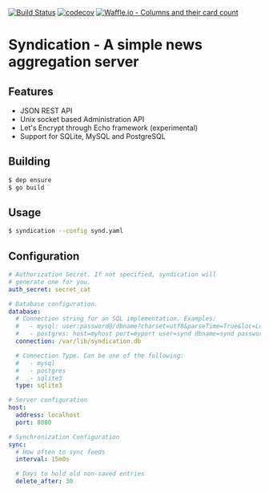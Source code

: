 [![Build Status](https://travis-ci.org/jmartinezhern/syndication.svg?branch=master)](https://travis-ci.org/jmartinezhern/syndication)
[![codecov](https://codecov.io/gh/varddum/syndication/branch/master/graph/badge.svg)](https://codecov.io/gh/jmartinezhern/syndication)
[![Waffle.io - Columns and their card count](https://badge.waffle.io/jmartinezhern/syndication.svg?columns=all)](http://waffle.io/jmartinezhern/syndication)

# Syndication - A simple news aggregation server

## Features

- JSON REST API
- Unix socket based Administration API
- Let's Encrypt through Echo framework (experimental)
- Support for SQLite, MySQL and PostgreSQL

## Building

```bash
$ dep ensure
$ go build
```

## Usage

```bash
$ syndication --config synd.yaml
```

## Configuration

```yaml
# Authorization Secret. If not specified, syndication will
# generate one for you.
auth_secret: secret_cat

# Database configuration.
database:
  # Connection string for an SQL implementation. Examples:
  #   - mysql: user:password@/dbname?charset=utf8&parseTime=True&loc=Local
  #   - postgres: host=myhost port=myport user=synd dbname=synd password=mypassword
  connection: /var/lib/syndication.db

  # Connection Type. Can be one of the following:
  #   - mysql
  #   - postgres
  #   - sqlite3
  type: sqlite3

# Server configuration
host:
  address: localhost
  port: 8080

# Synchronization Configuration
sync:
  # How often to sync feeds
  interval: 15m0s

  # Days to hold old non-saved entries
  delete_after: 30
```
